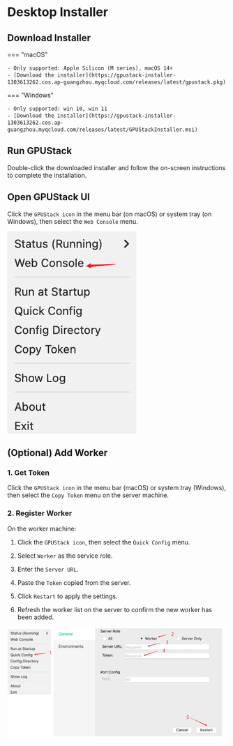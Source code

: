 # Desktop Installer

## Download Installer

=== "macOS"

    - Only supported: Apple Silicon (M series), macOS 14+
    - [Download the installer](https://gpustack-installer-1303613262.cos.ap-guangzhou.myqcloud.com/releases/latest/gpustack.pkg)

=== "Windows"

    - Only supported: win 10, win 11
    - [Download the installer](https://gpustack-installer-1303613262.cos.ap-guangzhou.myqcloud.com/releases/latest/GPUStackInstaller.msi)

## Run GPUStack

Double-click the downloaded installer and follow the on-screen instructions to complete the installation.

## Open GPUStack UI

Click the `GPUStack icon` in the menu bar (on macOS) or system tray (on Windows), then select the `Web Console` menu.

![web console](../assets/desktop-installer/open-web-console.png)

## (Optional) Add Worker

### 1. Get Token

Click the `GPUStack icon` in the menu bar (macOS) or system tray (Windows), then select the `Copy Token` menu on the server machine.

### 2. Register Worker

On the worker machine:

1. Click the `GPUStack icon`, then select the `Quick Config` menu.

2. Select `Worker` as the service role.

3. Enter the `Server URL`.

4. Paste the `Token` copied from the server.

5. Click `Restart` to apply the settings.

6. Refresh the worker list on the server to confirm the new worker has been added.

![web console](../assets/desktop-installer/add-worker.png)
